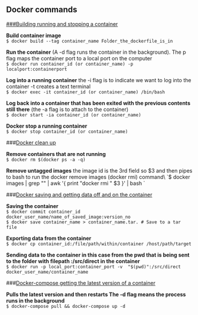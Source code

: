 ## Docker commands 

<ins>###Building running and stopping a container</ins>

**Build container image**\
`$ docker build --tag container_name Folder_the_dockerfile_is_in`

**Run the container**  (A -d flag runs the container in the background). The p flag maps the container port to a local port on the computer\
`$ docker run container_id (or container_name) -p localport:containerport`

**Log into a running container** the -i flag is to indicate we want to log into the container -t creates a text terminal\
`$ docker exec -it container_id (or container_name) /bin/bash`

**Log back into a container that has been exited with the previous contents still there** (the -a flag is to attach to the container)\
`$ docker start -ia container_id (or container_name)`

**Docker stop a running container**\
`$ docker stop container_id (or container_name)`

###<ins>Docker clean up</ins> 

**Remove containers that are not running**\
`$ docker rm $(docker ps -a -q)`

**Remove untagged images** the image id is the 3rd field so $3 and then pipes to bash to run the docker remove images (docker rmi) command\
`$ docker images | grep "<none>" | awk '{ print "docker rmi " $3 }' | bash  `

###<u>Docker saving and getting data off and on the container</u>

**Saving the container**\
`$ docker commit container_id  docker_user_name/name_of_saved_image:version_no`\
`$ docker save container_name > container_name.tar. # Save to a tar file`

**Exporting data from the container**\
`$ docker cp container_id:/file/path/within/container /host/path/target`

**Sending data to the container in this case from the pwd  that is being sent to the folder with filepath :/src/direct in the container**\
`$ docker run -p local_port:container_port -v  "$(pwd)":/src/direct  docker_user_name/container_name`

###<ins>Docker-compose getting the latest version of a container</ins>

**Pulls the latest version and then restarts The -d flag means the process runs in the background**\
`$ docker-compose pull && docker-compose up -d`
